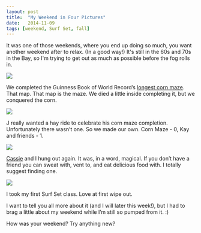 ```yaml
---
layout: post
title:  "My Weekend in Four Pictures"
date:   2014-11-09
tags: [weekend, Surf Set, fall]
---
```

It was one of those weekends, where you end up doing so much, you want another weekend after to relax. (In a good way!) It's still in the 60s and 70s in the Bay, so I'm trying to get out as much as possible before the fog rolls in.

![](https://lh6.googleusercontent.com/IC98GPe5mrTvPu2AD06dOdlpWi8aXf-62bp2IUsEOBs=w860-h716-no)

We completed the Guinness Book of World Record’s [longest corn maze](//www.coolpatchpumpkins.com). That map. That map is the maze. We died a little inside completing it, but we conquered the corn.

![](https://lh3.googleusercontent.com/-B76phZNHMalKnkbUFmnJRr2xqDROYiZ375T-ngbWQo=w1038-h522-no)

J really wanted a hay ride to celebrate his corn maze completion. Unfortunately there wasn’t one. So we made our own. Corn Maze - 0, Kay and friends - 1.

![](https://lh5.googleusercontent.com/-Zr8h4rbF_K8/VGBHjDUlpQI/AAAAAAAAN1w/pv4jcBm7KZY/w696-h672-no/IMG_4454.JPG)

[Cassie](//www.almostgettingittogether.com) and I hung out again. It was, in a word, magical. If you don’t have a friend you can sweat with, vent to, and eat delicious food with. I totally suggest finding one.

![](https://lh3.googleusercontent.com/-mfYYDvf6rLY/VGAsnKEbw2I/AAAAAAAAN0E/eos1EQB8u-w/w896-h672-no/IMG_0482.JPG)

I took my first Surf Set class. Love at first wipe out. 

I want to tell you all more about it (and I will later this week!), but I had to brag a little about my weekend while I’m still so pumped from it. :)

How was your weekend? Try anything new?